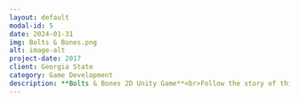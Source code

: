 ```yaml
---
layout: default
modal-id: 5
date: 2024-01-31
img: Bolts & Bones.png
alt: image-alt
project-date: 2017
client: Georgia State
category: Game Development
description: **Bolts & Bones 2D Unity Game**<br>Follow the story of this robot who was made to maintain peace in the graveyard. This project was originally a one level game, however this is currently under development with plans to be shipped out as a complete game in the near future.  Link to original project [here](https://github.com/KevLopezTech/RoboGraveyard) .
---
```

